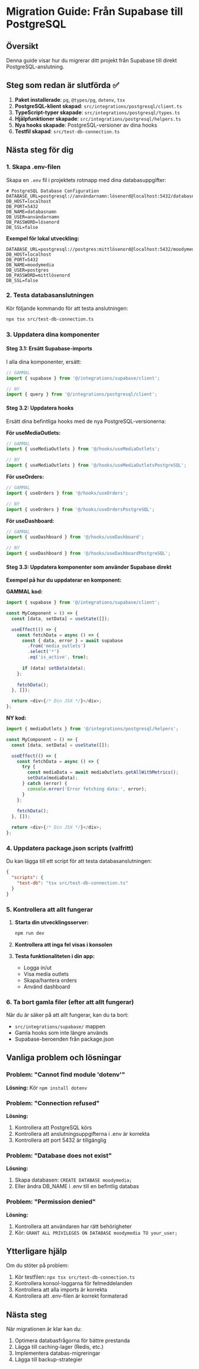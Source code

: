 # Migration Guide: Från Supabase till PostgreSQL

## Översikt
Denna guide visar hur du migrerar ditt projekt från Supabase till direkt PostgreSQL-anslutning.

## Steg som redan är slutförda ✅

1. **Paket installerade**: `pg`, `@types/pg`, `dotenv`, `tsx`
2. **PostgreSQL-klient skapad**: `src/integrations/postgresql/client.ts`
3. **TypeScript-typer skapade**: `src/integrations/postgresql/types.ts`
4. **Hjälpfunktioner skapade**: `src/integrations/postgresql/helpers.ts`
5. **Nya hooks skapade**: PostgreSQL-versioner av dina hooks
6. **Testfil skapad**: `src/test-db-connection.ts`

## Nästa steg för dig

### 1. Skapa .env-filen
Skapa en `.env` fil i projektets rotmapp med dina databasuppgifter:

```env
# PostgreSQL Database Configuration
DATABASE_URL=postgresql://användarnamn:lösenord@localhost:5432/databasnamn
DB_HOST=localhost
DB_PORT=5432
DB_NAME=databasnamn
DB_USER=användarnamn
DB_PASSWORD=lösenord
DB_SSL=false
```

**Exempel för lokal utveckling:**
```env
DATABASE_URL=postgresql://postgres:mittlösenord@localhost:5432/moodymedia
DB_HOST=localhost
DB_PORT=5432
DB_NAME=moodymedia
DB_USER=postgres
DB_PASSWORD=mittlösenord
DB_SSL=false
```

### 2. Testa databasanslutningen
Kör följande kommando för att testa anslutningen:

```bash
npx tsx src/test-db-connection.ts
```

### 3. Uppdatera dina komponenter

#### Steg 3.1: Ersätt Supabase-imports
I alla dina komponenter, ersätt:
```typescript
// GAMMAL
import { supabase } from '@/integrations/supabase/client';

// NY
import { query } from '@/integrations/postgresql/client';
```

#### Steg 3.2: Uppdatera hooks
Ersätt dina befintliga hooks med de nya PostgreSQL-versionerna:

**För useMediaOutlets:**
```typescript
// GAMMAL
import { useMediaOutlets } from '@/hooks/useMediaOutlets';

// NY
import { useMediaOutlets } from '@/hooks/useMediaOutletsPostgreSQL';
```

**För useOrders:**
```typescript
// GAMMAL
import { useOrders } from '@/hooks/useOrders';

// NY
import { useOrders } from '@/hooks/useOrdersPostgreSQL';
```

**För useDashboard:**
```typescript
// GAMMAL
import { useDashboard } from '@/hooks/useDashboard';

// NY
import { useDashboard } from '@/hooks/useDashboardPostgreSQL';
```

#### Steg 3.3: Uppdatera komponenter som använder Supabase direkt

**Exempel på hur du uppdaterar en komponent:**

**GAMMAL kod:**
```typescript
import { supabase } from '@/integrations/supabase/client';

const MyComponent = () => {
  const [data, setData] = useState([]);

  useEffect(() => {
    const fetchData = async () => {
      const { data, error } = await supabase
        .from('media_outlets')
        .select('*')
        .eq('is_active', true);
      
      if (data) setData(data);
    };
    
    fetchData();
  }, []);

  return <div>{/* Din JSX */}</div>;
};
```

**NY kod:**
```typescript
import { mediaOutlets } from '@/integrations/postgresql/helpers';

const MyComponent = () => {
  const [data, setData] = useState([]);

  useEffect(() => {
    const fetchData = async () => {
      try {
        const mediaData = await mediaOutlets.getAllWithMetrics();
        setData(mediaData);
      } catch (error) {
        console.error('Error fetching data:', error);
      }
    };
    
    fetchData();
  }, []);

  return <div>{/* Din JSX */}</div>;
};
```

### 4. Uppdatera package.json scripts (valfritt)

Du kan lägga till ett script för att testa databasanslutningen:

```json
{
  "scripts": {
    "test-db": "tsx src/test-db-connection.ts"
  }
}
```

### 5. Kontrollera att allt fungerar

1. **Starta din utvecklingsserver:**
   ```bash
   npm run dev
   ```

2. **Kontrollera att inga fel visas i konsolen**

3. **Testa funktionaliteten i din app:**
   - Logga in/ut
   - Visa media outlets
   - Skapa/hantera orders
   - Använd dashboard

### 6. Ta bort gamla filer (efter att allt fungerar)

När du är säker på att allt fungerar, kan du ta bort:
- `src/integrations/supabase/` mappen
- Gamla hooks som inte längre används
- Supabase-beroenden från package.json

## Vanliga problem och lösningar

### Problem: "Cannot find module 'dotenv'"
**Lösning:** Kör `npm install dotenv`

### Problem: "Connection refused"
**Lösning:** 
1. Kontrollera att PostgreSQL körs
2. Kontrollera att anslutningsuppgifterna i .env är korrekta
3. Kontrollera att port 5432 är tillgänglig

### Problem: "Database does not exist"
**Lösning:**
1. Skapa databasen: `CREATE DATABASE moodymedia;`
2. Eller ändra DB_NAME i .env till en befintlig databas

### Problem: "Permission denied"
**Lösning:**
1. Kontrollera att användaren har rätt behörigheter
2. Kör: `GRANT ALL PRIVILEGES ON DATABASE moodymedia TO your_user;`

## Ytterligare hjälp

Om du stöter på problem:
1. Kör testfilen: `npx tsx src/test-db-connection.ts`
2. Kontrollera konsol-loggarna för felmeddelanden
3. Kontrollera att alla imports är korrekta
4. Kontrollera att .env-filen är korrekt formaterad

## Nästa steg

När migrationen är klar kan du:
1. Optimera databasfrågorna för bättre prestanda
2. Lägga till caching-lager (Redis, etc.)
3. Implementera databas-migreringar
4. Lägga till backup-strategier

